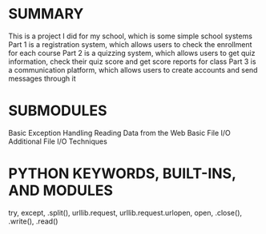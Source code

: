# SUMMARY
This is a project I did for my school, which is some simple school systems
Part 1 is a registration system, which allows users to check the enrollment for each course
Part 2 is a quizzing system, which allows users to get quiz information, check their quiz score and get score reports for class
Part 3 is a communication platform, which allows users to create accounts and send messages through it

# SUBMODULES
Basic Exception Handling
Reading Data from the Web
Basic File I/O
Additional File I/O Techniques

# PYTHON KEYWORDS, BUILT-INS, AND MODULES
try, except, .split(), urllib.request, urllib.request.urlopen, open, .close(), .write(), .read()
